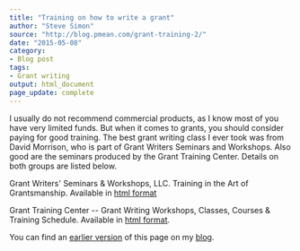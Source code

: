 ```yaml
---
title: "Training on how to write a grant"
author: "Steve Simon"
source: "http://blog.pmean.com/grant-training-2/"
date: "2015-05-08"
category:
- Blog post
tags:
- Grant writing
output: html_document
page_update: complete
---
```


I usually do not recommend commercial products, as I know most of you have very limited funds. But when it comes to grants, you should consider paying for good training. The best grant writing class I ever took was from David Morrison, who is part of Grant Writers Seminars and Workshops. Also good are the seminars produced by the Grant Training Center. Details on both groups are listed below.

<!---More--->

Grant Writers' Seminars & Workshops, LLC. Training in the Art of Grantsmanship. Available in [html format][gws1]

Grant Training Center -- Grant Writing Workshops, Classes, Courses & Training Schedule. Available in [html format][gtc1].

You can find an [earlier version][sim1] of this page on my [blog][sim2].

[sim1]: http://blog.pmean.com/grant-training/
[sim2]: http://blog.pmean.com

[gws1]: http://www.grantcentral.com/
[gtc1]: http://granttrainingcenter.com/
